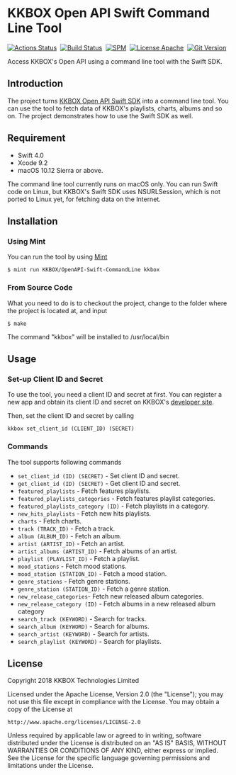 # KKBOX Open API Swift Command Line Tool

[![Actions Status](https://github.com/KKBOX/OpenAPI-Swift-CommandLine/workflows/Build/badge.svg)](https://github.com/KKBOX/OpenAPI-Swift-CommandLine/actions)&nbsp;
[![Build Status](https://travis-ci.org/KKBOX/OpenAPI-Swift-CommandLine.svg?branch=master)](https://travis-ci.org/KKBOX/OpenAPI-Swift-CommandLine)&nbsp;
[![SPM](https://img.shields.io/badge/spm-compatible-brightgreen.svg?style=flat)](https://swift.org/package-manager)&nbsp;
[![License Apache](https://img.shields.io/badge/license-Apache-green.svg?style=flat)](https://raw.githubusercontent.com/KKBOX/OpenAPI-Swift/master/LICENSE)&nbsp;
[![Git Version](https://img.shields.io/github/release/KKBOX/OpenAPI-Swift-CommandLine.svg)](https://github.com/KKBOX/OpenAPI-Swift-CommandLine/releases)&nbsp;

Access KKBOX's Open API using a command line tool with the Swift SDK.

## Introduction

The project turns [KKBOX Open API Swift SDK](https://github.com/KKBOX/OpenAPI-Swift) into a command line tool. You can use the tool to fetch data of KKBOX's playlists, charts, albums and so on. The project demonstrates how to use the Swift SDK as well.

## Requirement

- Swift 4.0
- Xcode 9.2
- macOS 10.12 Sierra or above.

The command line tool currently runs on macOS only. You can run Swift code on Linux, but KKBOX's Swift SDK uses NSURLSession, which is not ported to Linux yet, for fetching data on the Internet.

## Installation

### Using Mint

You can run the tool by using [Mint](https://github.com/yonaskolb/mint)

    $ mint run KKBOX/OpenAPI-Swift-CommandLine kkbox

### From Source Code

What you need to do is to checkout the project, change to the folder where the project is located at, and input

    $ make

The command "kkbox" will be installed to /usr/local/bin

## Usage

### Set-up Client ID and Secret

To use the tool, you need a client ID and secret at first. You can register a new app and obtain its client ID and secret on KKBOX's [developer site](https://developer.kkbox.com).

Then, set the client ID and secret by calling

    kkbox set_client_id (CLIENT_ID) (SECRET)

### Commands

The tool supports following commands

- `set_client_id (ID) (SECRET)` - Set client ID and secret.
- `get_client_id (ID) (SECRET)` - Get client ID and secret.
- `featured_playlists` - Fetch features playlists.
- `featured_playlists_categories` - Fetch features playlist categories.
- `featured_playlists_category (ID)` - Fetch playlists in a category.
- `new_hits_playlists` - Fetch new hits playlists.
- `charts` - Fetch charts.
- `track (TRACK_ID)` - Fetch a track.
- `album (ALBUM_ID)` - Fetch an album.
- `artist (ARTIST_ID)` - Fetch an artist.
- `artist_albums (ARTIST_ID)` - Fetch albums of an artist.
- `playlist (PLAYLIST_ID)` - Fetch a playlist.
- `mood_stations` - Fetch mood stations.
- `mood_station (STATION_ID)` - Fetch a mood station.
- `genre_stations` - Fetch genre stations.
- `genre_station (STATION_ID)` - Fetch a genre station.
- `new_release_categories`- Fetch new released album categories.
- `new_release_category (ID)` - Fetch albums in a new released album category
- `search_track (KEYWORD)` - Search for tracks.
- `search_album (KEYWORD)` - Search for albums.
- `search_artist (KEYWORD)` - Search for artists.
- `search_playlist (KEYWORD)` - Search for playlists.

## License

Copyright 2018 KKBOX Technologies Limited

   Licensed under the Apache License, Version 2.0 (the "License");
   you may not use this file except in compliance with the License.
   You may obtain a copy of the License at

    http://www.apache.org/licenses/LICENSE-2.0

   Unless required by applicable law or agreed to in writing, software
   distributed under the License is distributed on an "AS IS" BASIS,
   WITHOUT WARRANTIES OR CONDITIONS OF ANY KIND, either express or implied.
   See the License for the specific language governing permissions and
   limitations under the License.
